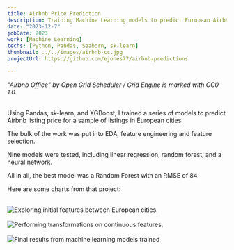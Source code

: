 ```yaml
---
title: Airbnb Price Prediction
description: Training Machine Learning models to predict European Airbnb listing prices.
date: "2023-12-7"
jobDate: 2023
work: [Machine Learning]
techs: [Python, Pandas, Seaborn, sk-learn]
thumbnail: ../../images/airbnb-cc.jpg
projectUrl: https://github.com/ejones77/airbnb-predictions

---
```

*"Airbnb Office" by Open Grid Scheduler / Grid Engine is marked with CC0 1.0.* <br><br>

Using Pandas, sk-learn, and XGBoost, I trained a series of models to predict Airbnb listing price for a sample of listings in European cities. 

The bulk of the work was put into EDA, feature engineering and feature selection. 

Nine models were tested, including linear regression, random forest, and a neural network.

All in all, the best model was a Random Forest with an RMSE of 84. 



Here are some charts from that project: <br><br>

<img class="image-chart" src="../../charts/airbnb-eda.png" alt="Exploring initial features between European cities.">

<br>

<br>

<img class="image-chart" src="../../charts/airbnb-dist.png" alt="Performing transformations on continuous features.">

<br>

<br>

<img class="image-chart" src="../../charts/airbnb-models.png" alt="Final results from machine learning models trained">

